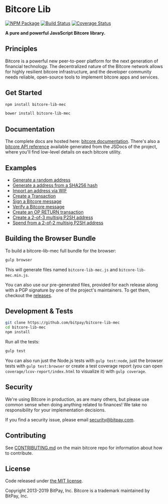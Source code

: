 # Bitcore Lib

[![NPM Package](https://img.shields.io/npm/v/bitcore-lib-mec.svg?style=flat-square)](https://www.npmjs.org/package/bitcore-lib-mec)
[![Build Status](https://img.shields.io/travis/bitpay/bitcore-lib-mec.svg?branch=master&style=flat-square)](https://travis-ci.org/bitpay/bitcore-lib-mec)
[![Coverage Status](https://img.shields.io/coveralls/bitpay/bitcore-lib-mec.svg?style=flat-square)](https://coveralls.io/r/bitpay/bitcore-lib-mec)

**A pure and powerful JavaScript Bitcore library.**

## Principles

Bitcore is a powerful new peer-to-peer platform for the next generation of financial technology. The decentralized nature of the Bitcore network allows for highly resilient bitcore infrastructure, and the developer community needs reliable, open-source tools to implement bitcore apps and services.

## Get Started

```sh
npm install bitcore-lib-mec
```

```sh
bower install bitcore-lib-mec
```

## Documentation

The complete docs are hosted here: [bitcore documentation](https://github.com/bitpay/bitcore). There's also a [bitcore API reference](https://github.com/bitpay/bitcore/blob/master/packages/bitcore-node/docs/api-documentation.md) available generated from the JSDocs of the project, where you'll find low-level details on each bitcore utility.

## Examples

- [Generate a random address](docs/examples.md#generate-a-random-address)
- [Generate a address from a SHA256 hash](docs/examples.md#generate-a-address-from-a-sha256-hash)
- [Import an address via WIF](docs/examples.md#import-an-address-via-wif)
- [Create a Transaction](docs/examples.md#create-a-transaction)
- [Sign a Bitcore message](docs/examples.md#sign-a-bitcore-message)
- [Verify a Bitcore message](docs/examples.md#verify-a-bitcore-message)
- [Create an OP RETURN transaction](docs/examples.md#create-an-op-return-transaction)
- [Create a 2-of-3 multisig P2SH address](docs/examples.md#create-a-2-of-3-multisig-p2sh-address)
- [Spend from a 2-of-2 multisig P2SH address](docs/examples.md#spend-from-a-2-of-2-multisig-p2sh-address)

## Building the Browser Bundle

To build a bitcore-lib-mec full bundle for the browser:

```sh
gulp browser
```

This will generate files named `bitcore-lib-mec.js` and `bitcore-lib-mec.min.js`.

You can also use our pre-generated files, provided for each release along with a PGP signature by one of the project's maintainers. To get them, checkout the [releases](https://github.com/bitpay/bitcore/blob/master/packages/bitcore-lib-mec/CHANGELOG.md).

## Development & Tests

```sh
git clone https://github.com/bitpay/bitcore-lib-mec
cd bitcore-lib-mec
npm install
```

Run all the tests:

```sh
gulp test
```

You can also run just the Node.js tests with `gulp test:node`, just the browser tests with `gulp test:browser` or create a test coverage report (you can open `coverage/lcov-report/index.html` to visualize it) with `gulp coverage`.

## Security

We're using Bitcore in production, as are many others, but please use common sense when doing anything related to finances! We take no responsibility for your implementation decisions.

If you find a security issue, please email security@bitpay.com.

## Contributing

See [CONTRIBUTING.md](https://github.com/bitpay/bitcore/blob/master/Contributing.md) on the main bitcore repo for information about how to contribute.

## License

Code released under [the MIT license](https://github.com/bitpay/bitcore/blob/master/LICENSE).

Copyright 2013-2019 BitPay, Inc. Bitcore is a trademark maintained by BitPay, Inc.
